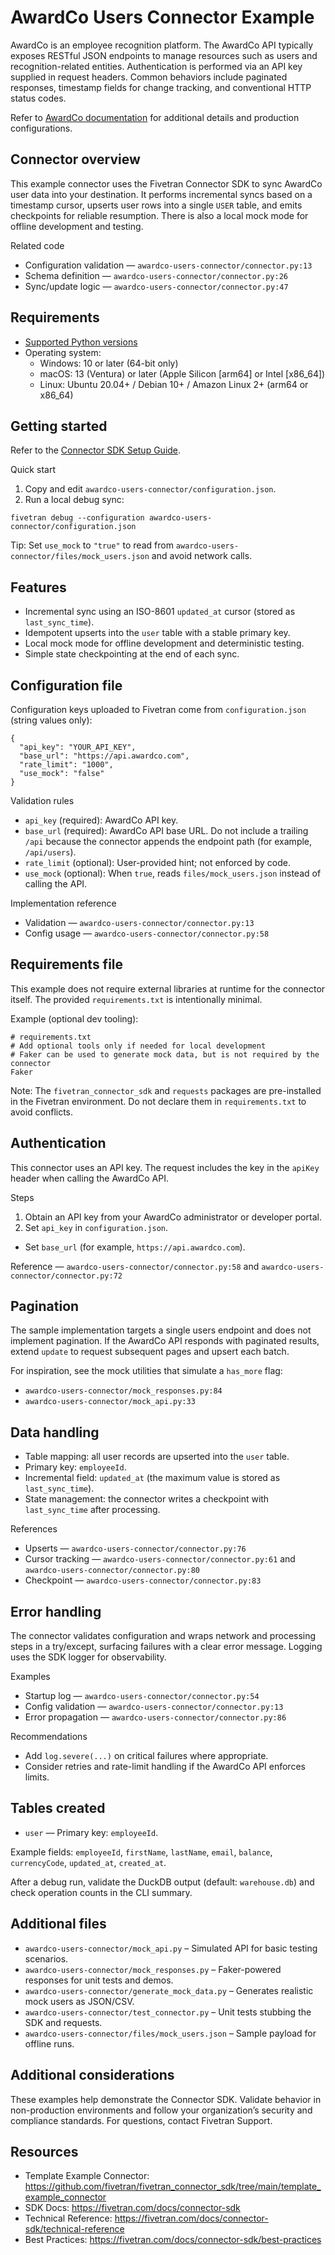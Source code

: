 # AwardCo Users Connector Example
AwardCo is an employee recognition platform. The AwardCo API typically exposes RESTful JSON endpoints to manage resources such as users and recognition-related entities. Authentication is performed via an API key supplied in request headers. Common behaviors include paginated responses, timestamp fields for change tracking, and conventional HTTP status codes. 

Refer to [AwardCo documentation](https://www.awardco.com/) for additional details and production configurations.

## Connector overview
This example connector uses the Fivetran Connector SDK to sync AwardCo user data into your destination. It performs incremental syncs based on a timestamp cursor, upserts user rows into a single `USER` table, and emits checkpoints for reliable resumption. There is also a local mock mode for offline development and testing.

Related code
- Configuration validation — `awardco-users-connector/connector.py:13`
- Schema definition — `awardco-users-connector/connector.py:26`
- Sync/update logic — `awardco-users-connector/connector.py:47`


## Requirements
- [Supported Python versions](https://github.com/fivetran/fivetran_connector_sdk/blob/main/README.md#requirements)
- Operating system:
  - Windows: 10 or later (64-bit only)
  - macOS: 13 (Ventura) or later (Apple Silicon [arm64] or Intel [x86_64])
  - Linux: Ubuntu 20.04+ / Debian 10+ / Amazon Linux 2+ (arm64 or x86_64)

## Getting started
Refer to the [Connector SDK Setup Guide](https://fivetran.com/docs/connectors/connector-sdk/setup-guide).

Quick start
1) Copy and edit `awardco-users-connector/configuration.json`.
2) Run a local debug sync:

```
fivetran debug --configuration awardco-users-connector/configuration.json
```

Tip: Set `use_mock` to `"true"` to read from `awardco-users-connector/files/mock_users.json` and avoid network calls.

## Features
- Incremental sync using an ISO-8601 `updated_at` cursor (stored as `last_sync_time`).
- Idempotent upserts into the `user` table with a stable primary key.
- Local mock mode for offline development and deterministic testing.
- Simple state checkpointing at the end of each sync.

## Configuration file
Configuration keys uploaded to Fivetran come from `configuration.json` (string values only):

```
{
  "api_key": "YOUR_API_KEY",
  "base_url": "https://api.awardco.com",
  "rate_limit": "1000",
  "use_mock": "false"
}
```

Validation rules
- `api_key` (required): AwardCo API key.
- `base_url` (required): AwardCo API base URL. Do not include a trailing `/api` because the connector appends the endpoint path (for example, `/api/users`).
- `rate_limit` (optional): User-provided hint; not enforced by code.
- `use_mock` (optional): When `true`, reads `files/mock_users.json` instead of calling the API.

Implementation reference
- Validation — `awardco-users-connector/connector.py:13`
- Config usage — `awardco-users-connector/connector.py:58`

## Requirements file
This example does not require external libraries at runtime for the connector itself. The provided `requirements.txt` is intentionally minimal.

Example (optional dev tooling):

```
# requirements.txt
# Add optional tools only if needed for local development
# Faker can be used to generate mock data, but is not required by the connector
Faker
```

Note: The `fivetran_connector_sdk` and `requests` packages are pre-installed in the Fivetran environment. Do not declare them in `requirements.txt` to avoid conflicts.

## Authentication
This connector uses an API key. The request includes the key in the `apiKey` header when calling the AwardCo API.

Steps
1. Obtain an API key from your AwardCo administrator or developer portal.
2. Set `api_key` in `configuration.json`.
- Set `base_url` (for example, `https://api.awardco.com`).

Reference — `awardco-users-connector/connector.py:58` and `awardco-users-connector/connector.py:72`

## Pagination
The sample implementation targets a single users endpoint and does not implement pagination. If the AwardCo API responds with paginated results, extend `update` to request subsequent pages and upsert each batch.

For inspiration, see the mock utilities that simulate a `has_more` flag:
- `awardco-users-connector/mock_responses.py:84`
- `awardco-users-connector/mock_api.py:33`

## Data handling
- Table mapping: all user records are upserted into the `user` table.
- Primary key: `employeeId`.
- Incremental field: `updated_at` (the maximum value is stored as `last_sync_time`).
- State management: the connector writes a checkpoint with `last_sync_time` after processing.

References
- Upserts — `awardco-users-connector/connector.py:76`
- Cursor tracking — `awardco-users-connector/connector.py:61` and `awardco-users-connector/connector.py:80`
- Checkpoint — `awardco-users-connector/connector.py:83`

## Error handling
The connector validates configuration and wraps network and processing steps in a try/except, surfacing failures with a clear error message. Logging uses the SDK logger for observability.

Examples
- Startup log — `awardco-users-connector/connector.py:54`
- Config validation — `awardco-users-connector/connector.py:13`
- Error propagation — `awardco-users-connector/connector.py:86`

Recommendations
- Add `log.severe(...)` on critical failures where appropriate.
- Consider retries and rate-limit handling if the AwardCo API enforces limits.

## Tables created
- `user` — Primary key: `employeeId`.

Example fields: `employeeId`, `firstName`, `lastName`, `email`, `balance`, `currencyCode`, `updated_at`, `created_at`.

After a debug run, validate the DuckDB output (default: `warehouse.db`) and check operation counts in the CLI summary.

## Additional files
- `awardco-users-connector/mock_api.py` – Simulated API for basic testing scenarios.
- `awardco-users-connector/mock_responses.py` – Faker-powered responses for unit tests and demos.
- `awardco-users-connector/generate_mock_data.py` – Generates realistic mock users as JSON/CSV.
- `awardco-users-connector/test_connector.py` – Unit tests stubbing the SDK and requests.
- `awardco-users-connector/files/mock_users.json` – Sample payload for offline runs.

## Additional considerations
These examples help demonstrate the Connector SDK. Validate behavior in non-production environments and follow your organization’s security and compliance standards. For questions, contact Fivetran Support.

## Resources
- Template Example Connector: https://github.com/fivetran/fivetran_connector_sdk/tree/main/template_example_connector
- SDK Docs: https://fivetran.com/docs/connector-sdk
- Technical Reference: https://fivetran.com/docs/connector-sdk/technical-reference
- Best Practices: https://fivetran.com/docs/connector-sdk/best-practices
